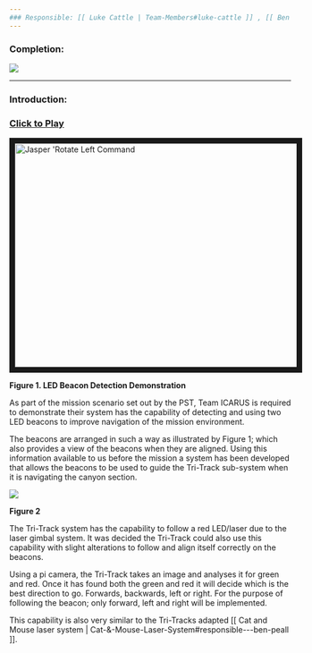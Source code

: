 ```yaml
---
### Responsible: [[ Luke Cattle | Team-Members#luke-cattle ]] , [[ Ben Peall | Team-Members#benjamin-peall ]]
---
```

### Completion: 
<p align="left">
<img src="https://github.com/lboroEESE-16ELD002/I-ProjectDocs/blob/master/Portfolio%20SC/Update%20github%20percentage%20bar/100%25%20updated.PNG">
</p>

---

### Introduction:

### [Click to Play](https://www.youtube.com/watch?v=SX-lIvgwLjA)
<a href="https://www.youtube.com/watch?v=SX-lIvgwLjA" target="_blank"><img src="https://github.com/lboroEESE-16ELD002/I-Portfolio/blob/master/Video%20Demos/Video%20Screen%20Shots/BeaconDetectionSC.jpg" 
alt="Jasper 'Rotate Left Command" width="800" height="400" border="10" /></a>

**Figure 1. LED Beacon Detection Demonstration**


As part of the mission scenario set out by the PST, Team ICARUS is required to demonstrate their system has the capability of detecting and using two LED beacons to improve navigation of the mission environment.

The beacons are arranged in such a way as illustrated by Figure 1; which also provides a view of the beacons when they are aligned. Using this information available to us before the mission a system has been developed that allows the beacons to be used to guide the Tri-Track sub-system when it is navigating the canyon section. 

<img src="https://github.com/lboroEESE-16ELD002/I-ProjectDocs/blob/master/Portfolio%20SC/Beacons.png">

**Figure 2**

The Tri-Track system has the capability to follow a red LED/laser due to the laser gimbal system. It was decided the Tri-Track could also use this capability with slight alterations to follow and align itself correctly on the beacons.

Using a pi camera, the Tri-Track takes an image and analyses it for green and red. Once it has found both the green and red it will decide which is the best direction to go. Forwards, backwards, left or right. For the purpose of following the beacon; only forward, left and right will be implemented. 

This capability is also very similar to the Tri-Tracks adapted  [[ Cat and Mouse laser system | Cat-&-Mouse-Laser-System#responsible---ben-peall ]].


